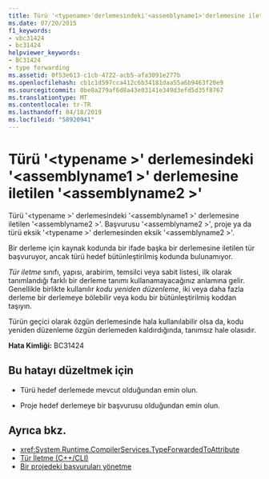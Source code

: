 ```yaml
---
title: Türü '<typename>'derlemesindeki'<assemblyname1>'derlemesine iletilmiş'<assemblyname2>'
ms.date: 07/20/2015
f1_keywords:
- vbc31424
- bc31424
helpviewer_keywords:
- BC31424
- type forwarding
ms.assetid: 0f53e613-c1cb-4722-acb5-afa3091e277b
ms.openlocfilehash: cb1c1d597cca412c6b34181daa55a6b9463f20e9
ms.sourcegitcommit: 0be8a279af6d8a43e03141e349d3efd5d35f8767
ms.translationtype: MT
ms.contentlocale: tr-TR
ms.lasthandoff: 04/18/2019
ms.locfileid: "58920941"
---
```

# <a name="type-typename-in-assembly-assemblyname1-has-been-forwarded-to-assembly-assemblyname2"></a>Türü '\<typename >' derlemesindeki '\<assemblyname1 >' derlemesine iletilen '\<assemblyname2 >'
Türü '\<typename >' derlemesindeki '\<assemblyname1 >' derlemesine iletilen '\<assemblyname2 >'. Başvurusu '\<assemblyname2 >', proje ya da türü eksik '\<typename >' derlemesinden eksik '\<assemblyname2 >'.  
  
 Bir derleme için kaynak kodunda bir ifade başka bir derlemesine iletilen tür başvuruyor, ancak türü hedef bütünleştirilmiş kodunda bulunamıyor.  
  
 *Tür iletme* sınıfı, yapısı, arabirim, temsilci veya sabit listesi, ilk olarak tanımlandığı farklı bir derleme tanımı kullanamayacağınız anlamına gelir. Genellikle birlikte kullanılır *kodu yeniden düzenleme*, iki veya daha fazla derleme bir derlemeye bölebilir veya kodu bir bütünleştirilmiş koddan taşıyın.  
  
 Türün geçici olarak özgün derlemesinde hala kullanılabilir olsa da, kodu yeniden düzenleme özgün derlemeden kaldırdığında, tanımsız hale olasıdır.  
  
 **Hata Kimliği:** BC31424  
  
## <a name="to-correct-this-error"></a>Bu hatayı düzeltmek için  
  
-   Türü hedef derlemede mevcut olduğundan emin olun.  
  
-   Proje hedef derlemeye bir başvurusu olduğundan emin olun.  
  
## <a name="see-also"></a>Ayrıca bkz.

- <xref:System.Runtime.CompilerServices.TypeForwardedToAttribute>
- [Tür İletme (C++/CLI)](/cpp/windows/type-forwarding-cpp-cli)
- [Bir projedeki başvuruları yönetme](/visualstudio/ide/managing-references-in-a-project)